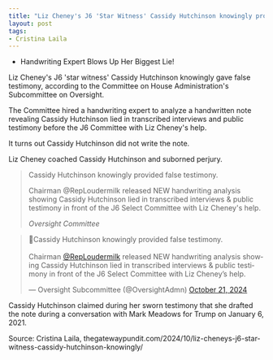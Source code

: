 ```yaml
---
title: "Liz Cheney's J6 'Star Witness' Cassidy Hutchinson knowingly provided false testimony"
layout: post
tags:
- Cristina Laila
---
```


- Handwriting Expert Blows Up Her Biggest Lie!

Liz Cheney's J6 'star witness' Cassidy Hutchinson knowingly gave false testimony, according to the Committee on House Administration's Subcommittee on Oversight.

The Committee hired a handwriting expert to analyze a handwritten note revealing Cassidy Hutchinson lied in transcribed interviews and public testimony before the J6 Committee with Liz Cheney's help.

It turns out Cassidy Hutchinson did not write the note.

Liz Cheney coached Cassidy Hutchinson and suborned perjury.

> Cassidy Hutchinson knowingly provided false testimony.
>
> Chairman @RepLoudermilk released NEW handwriting analysis showing Cassidy Hutchinson lied in transcribed interviews & public testimony in front of the J6 Select Committee with Liz Cheney's help.
>
> <cite>Oversight Committee</cite>

<blockquote class="twitter-tweet"><p lang="en" dir="ltr">🧵Cassidy Hutchinson knowingly provided false testimony.<br><br>Chairman <a href="https://twitter.com/RepLoudermilk?ref_src=twsrc%5Etfw">@RepLoudermilk</a> released NEW handwriting analysis showing Cassidy Hutchinson lied in transcribed interviews &amp; public testimony in front of the J6 Select Committee with Liz Cheney’s help.</p>&mdash; Oversight Subcommittee (@OversightAdmn) <a href="https://twitter.com/OversightAdmn/status/1848365494249906574?ref_src=twsrc%5Etfw">October 21, 2024</a></blockquote> <script async src="https://platform.twitter.com/widgets.js" charset="utf-8"></script>

Cassidy Hutchinson claimed during her sworn testimony that she drafted the note during a conversation with Mark Meadows for Trump on January 6, 2021.

Source: Cristina Laila, thegatewaypundit.com/2024/10/liz-cheneys-j6-star-witness-cassidy-hutchinson-knowingly/
